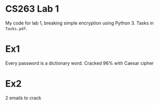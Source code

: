 # CS263 Lab 1

My code for lab 1, breaking simple encryption using Python 3. Tasks in `Tasks.pdf`.

# Ex1

Every password is a dictionary word. Cracked 96% with Caesar cipher

# Ex2

2 emails to crack